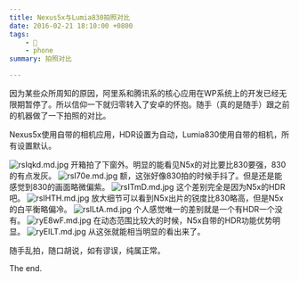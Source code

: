 ```yaml
---
title: Nexus5x与Lumia830拍照对比
date: 2016-02-21 18:10:00 +0800
tags:
    - 📸
    - phone
summary: 拍照对比

---
```


因为某些众所周知的原因，阿里系和腾讯系的核心应用在WP系统上的开发已经无限期暂停了。所以信仰一下就归零转入了安卓的怀抱。随手（真的是随手）跟之前的机器做了一下拍照的对比。

Nexus5x使用自带的相机应用，HDR设置为自动，Lumia830使用自带的相机，所有设置默认。



![rsIqkd.md.jpg](https://s3.ax1x.com/2020/12/23/rsIqkd.md.jpg)
开箱拍了下窗外。明显的能看见N5x的对比要比830要强，830的有点发灰。
![rsI70e.md.jpg](https://s3.ax1x.com/2020/12/23/rsI70e.md.jpg)
额，这张好像830拍的时候手抖了。但是还是能感觉到830的画面略微偏紫。
![rsITmD.md.jpg](https://s3.ax1x.com/2020/12/23/rsITmD.md.jpg)
这个差别完全是因为N5x的HDR吧。
![rsIHTH.md.jpg](https://s3.ax1x.com/2020/12/23/rsIHTH.md.jpg)
放大细节可以看到N5x出片的锐度比830略高，但是N5x的白平衡略偏冷。
![rsILtA.md.jpg](https://s3.ax1x.com/2020/12/23/rsILtA.md.jpg)
个人感觉唯一的差别就是一个有HDR一个没有。
![ryE8wF.md.jpg](https://s3.ax1x.com/2020/12/23/ryE8wF.md.jpg)
在动态范围比较大的时候，N5x自带的HDR功能优势明显。
![ryElLT.md.jpg](https://s3.ax1x.com/2020/12/23/ryElLT.md.jpg)
从这张就能相当明显的看出来了。


随手乱拍，随口胡说，如有谬误，纯属正常。

The end.

